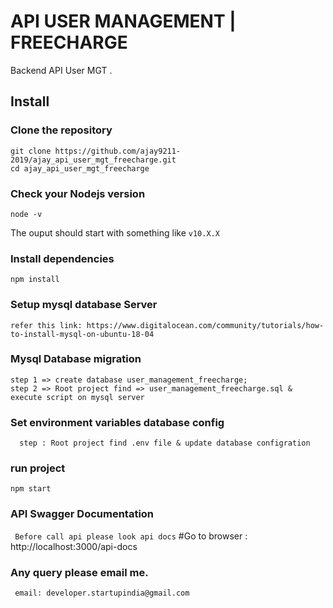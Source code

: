 # API USER MANAGEMENT | FREECHARGE

Backend API User MGT .

## Install

### Clone the repository

```shell
git clone https://github.com/ajay9211-2019/ajay_api_user_mgt_freecharge.git
cd ajay_api_user_mgt_freecharge
```

### Check your Nodejs version

```shell
node -v
```
The ouput should start with something like `v10.X.X`

### Install dependencies

```shell
npm install
```
### Setup mysql database Server 
```refer this link: https://www.digitalocean.com/community/tutorials/how-to-install-mysql-on-ubuntu-18-04```

### Mysql Database migration

```
step 1 => create database user_management_freecharge;
step 2 => Root project find => user_management_freecharge.sql & execute script on mysql server
```

### Set environment variables database config

``` 
  step : Root project find .env file & update database configration

```

### run project 

```
npm start
```
### API Swagger Documentation 

``` Before call api please look api docs```
#Go to browser : http://localhost:3000/api-docs 



### Any query please email me.

``` email: developer.startupindia@gmail.com```




```
